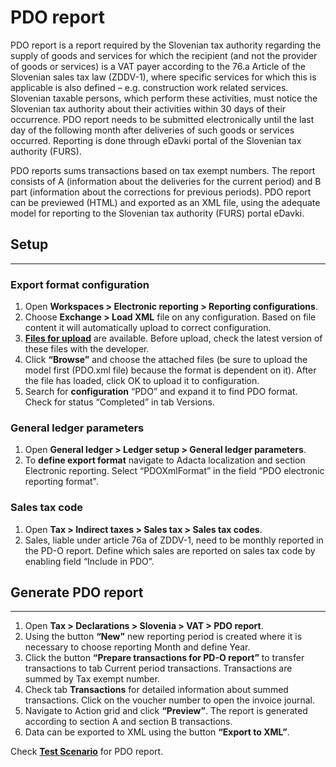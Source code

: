 # PDO report

PDO report is a report required by the Slovenian tax authority regarding the supply of goods and services for which the recipient (and not the provider of goods or services) is a VAT payer according to the 76.a Article of the Slovenian sales tax law (ZDDV-1), where specific services for which this is applicable is also defined – e.g. construction work related services. Slovenian taxable persons, which perform these activities, must notice the Slovenian tax authority about their activities within 30 days of their occurrence. PDO report needs to be submitted electronically until the last day of the following month after deliveries of such goods or services occurred. Reporting is done through eDavki portal of the Slovenian tax authority (FURS).

PDO reports sums transactions based on tax exempt numbers. The report consists of A (information about the deliveries for the current period) and B part (information about the corrections for previous periods). PDO report can be previewed (HTML) and exported as an XML file, using the adequate model for reporting to the Slovenian tax authority (FURS) portal eDavki.

## **Setup** 
--- 

### Export format configuration 

1. Open **Workspaces > Electronic reporting > Reporting configurations**.
2. Choose **Exchange > Load XML** file on any configuration. Based on file content it will automatically upload to correct configuration. 
3. **[Files for upload](PDO-Report.zip)** are available. Before upload, check the latest version of these files with the developer.  
4. Click **“Browse”** and choose the attached files (be sure to upload the model first (PDO.xml file) because the format is dependent on it). After the file has loaded, click OK to upload it to configuration. 
5. Search for **configuration** “PDO” and expand it to find PDO format. Check for status “Completed” in tab Versions. 

### General ledger parameters

1. Open **General ledger > Ledger setup > General ledger parameters**.
2. To **define export format** navigate to Adacta localization and section Electronic reporting. Select “PDOXmlFormat” in the field “PDO electronic reporting format". 

### Sales tax code 

1. Open **Tax > Indirect taxes > Sales tax > Sales tax codes**.
2. Sales, liable under article 76a of ZDDV-1, need to be monthly reported in the PD-O report. Define which sales are reported on sales tax code by enabling field “Include in PDO”.  

## **Generate PDO report** 
---

1. Open **Tax > Declarations > Slovenia > VAT > PDO report**.
2. Using the button **“New”** new reporting period is created where it is necessary to choose reporting Month and define Year. 
3. Click the button **“Prepare transactions for PD-O report”** to transfer transactions to tab Current period transactions. Transactions are summed by Tax exempt number. 
4. Check tab **Transactions** for detailed information about summed transactions. Click on the voucher number to open the invoice journal. 
5. Navigate to Action grid and click **“Preview”**. The report is generated according to section A and section B transactions.
6. Data can be exported to XML using the button **“Export to XML”**.  

Check **[Test Scenario](PDO-Report.zip)** for PDO report.